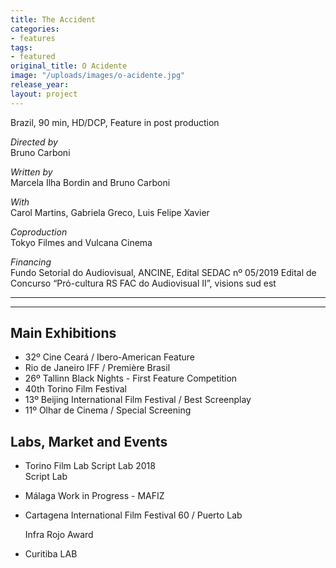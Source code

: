 ```yaml
---
title: The Accident
categories:
- features
tags:
- featured
original_title: O Acidente
image: "/uploads/images/o-acidente.jpg"
release_year: 
layout: project
---
```


Brazil, 90 min, HD/DCP, Feature in post production

_Directed by_  
Bruno Carboni

_Written by_  
Marcela Ilha Bordin and Bruno Carboni

_With_  
Carol Martins, Gabriela Greco, Luis Felipe Xavier

_Coproduction_  
Tokyo Filmes and Vulcana Cinema

_Financing_  
Fundo Setorial do Audiovisual, ANCINE, Edital SEDAC nº 05/2019 Edital de Concurso “Pró-cultura RS FAC do Audiovisual II”, visions sud est

***

***

## Main Exhibitions

* 32º Cine Ceará / Ibero-American Feature
* Rio de Janeiro IFF / Première Brasil
* 26º Tallinn Black Nights - First Feature Competition
* 40th Torino Film Festival
* 13º Beijing International Film Festival / Best Screenplay
* 11º Olhar de Cinema / Special Screening

## Labs, Market and Events

* Torino Film Lab Script Lab 2018  
  Script Lab
* Málaga Work in Progress - MAFIZ
* Cartagena International Film Festival 60 / Puerto Lab

  Infra Rojo Award
* Curitiba LAB